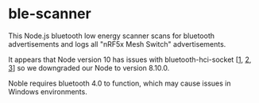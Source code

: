 # ble-scanner

This Node.js bluetooth low energy scanner scans for bluetooth advertisements and logs all "nRF5x Mesh Switch" advertisements.

It appears that Node version 10 has issues with bluetooth-hci-socket [[1](https://github.com/noble/node-bluetooth-hci-socket/issues/84), [2](https://github.com/noble/bleno/issues/440), [3](https://github.com/DigitalSecurity/btlejuice/issues/15)] so we downgraded our Node to version 8.10.0.

Noble requires bluetooth 4.0 to function, which may cause issues in Windows environments.
